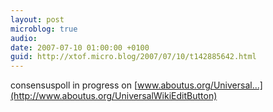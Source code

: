```yaml
---
layout: post
microblog: true
audio: 
date: 2007-07-10 01:00:00 +0100
guid: http://xtof.micro.blog/2007/07/10/t142885642.html
---
```

consensuspoll in progress on [www.aboutus.org/Universal...](http://www.aboutus.org/UniversalWikiEditButton)
